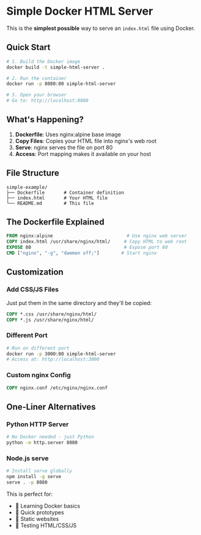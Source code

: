 # Simple Docker HTML Server

This is the **simplest possible** way to serve an `index.html` file using Docker.

## Quick Start

```bash
# 1. Build the Docker image
docker build -t simple-html-server .

# 2. Run the container
docker run -p 8080:80 simple-html-server

# 3. Open your browser
# Go to: http://localhost:8080
```

## What's Happening?

1. **Dockerfile**: Uses nginx:alpine base image
2. **Copy Files**: Copies your HTML file into nginx's web root
3. **Serve**: nginx serves the file on port 80
4. **Access**: Port mapping makes it available on your host

## File Structure
```
simple-example/
├── Dockerfile       # Container definition  
├── index.html       # Your HTML file
└── README.md        # This file
```

## The Dockerfile Explained
```dockerfile
FROM nginx:alpine                           # Use nginx web server
COPY index.html /usr/share/nginx/html/     # Copy HTML to web root
EXPOSE 80                                  # Expose port 80
CMD ["nginx", "-g", "daemon off;"]        # Start nginx
```

## Customization

### Add CSS/JS Files
Just put them in the same directory and they'll be copied:
```dockerfile
COPY *.css /usr/share/nginx/html/
COPY *.js /usr/share/nginx/html/
```

### Different Port
```bash
# Run on different port
docker run -p 3000:80 simple-html-server
# Access at: http://localhost:3000
```

### Custom nginx Config
```dockerfile
COPY nginx.conf /etc/nginx/nginx.conf
```

## One-Liner Alternatives

### Python HTTP Server
```bash
# No Docker needed - just Python
python -m http.server 8080
```

### Node.js serve
```bash
# Install serve globally
npm install -g serve
serve . -p 8080
```

This is perfect for:
- 🎯 Learning Docker basics
- 🚀 Quick prototypes  
- 📱 Static websites
- 🧪 Testing HTML/CSS/JS 